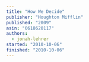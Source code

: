 ```yaml
---
title: "How We Decide"
publisher: "Houghton Mifflin"
published: "2009"
asin: "0618620117"
authors:
  - jonah-lehrer
started: "2010-10-06"
finished: "2010-10-06"
---
```

